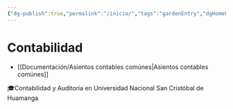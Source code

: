 ```yaml
---
{"dg-publish":true,"permalink":"/inicio/","tags":"gardenEntry","dgHomeLink":true,"dgPassFrontmatter":false,"dgShowBacklinks":false,"dgShowLocalGraph":false,"dgShowInlineTitle":false}
---
```



# Contabilidad
- [[Documentación/Asientos contables comúnes|Asientos contables comúnes]]




<div class="transclusion internal-embed is-loaded"><div class="markdown-embed">



🎓Contabilidad y Auditoría en Universidad Nacional San Cristóbal de Huamanga

</div></div>
